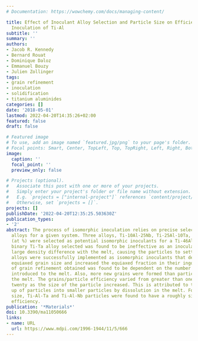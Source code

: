 ```yaml
---
# Documentation: https://wowchemy.com/docs/managing-content/

title: Effect of Inoculant Alloy Selection and Particle Size on Efficiency of Isomorphic
  Inoculation of Ti-Al
subtitle: ''
summary: ''
authors:
- Jacob R. Kennedy
- Bernard Rouat
- Dominique Daloz
- Emmanuel Bouzy
- Julien Zollinger
tags:
- grain refinement
- inoculation
- solidification
- titanium aluminides
categories: []
date: '2018-05-01'
lastmod: 2022-04-20T14:35:26+02:00
featured: false
draft: false

# Featured image
# To use, add an image named `featured.jpg/png` to your page's folder.
# Focal points: Smart, Center, TopLeft, Top, TopRight, Left, Right, BottomLeft, Bottom, BottomRight.
image:
  caption: ''
  focal_point: ''
  preview_only: false

# Projects (optional).
#   Associate this post with one or more of your projects.
#   Simply enter your project's folder or file name without extension.
#   E.g. `projects = ["internal-project"]` references `content/project/deep-learning/index.md`.
#   Otherwise, set `projects = []`.
projects: []
publishDate: '2022-04-20T12:35:25.503630Z'
publication_types:
- '2'
abstract: The process of isomorphic inoculation relies on precise selection of inoculant
  alloys for a given system. Three alloys, Ti-10Al-25Nb, Ti-25Al-10Ta, and Ti-47Ta
  (at %) were selected as potential isomorphic inoculants for a Ti-46Al alloy. The
  binary Ti-Ta alloy selected was found to be ineffective as an inoculant due to its
  large density difference with the melt, causing the particles to settle. Both ternary
  alloys were successfully implemented as isomorphic inoculants that decreased the
  equiaxed grain size and increased the equiaxed fraction in their ingots. The degree
  of grain refinement obtained was found to be dependent on the number of particles
  introduced to the melt. Also, more new grains were formed than particles added to
  the melt. The grains/particle efficiency varied from greater than one to nearly
  twenty as the size of the particle increased. This is attributed to the breaking
  up of particles into smaller particles by dissolution in the melt. For a given particle
  size, Ti-Al-Ta and Ti-Al-Nb particles were found to have a roughly similar grain/particle
  efficiency.
publication: '*Materials*'
doi: 10.3390/ma11050666
links:
- name: URL
  url: https://www.mdpi.com/1996-1944/11/5/666
---
```

